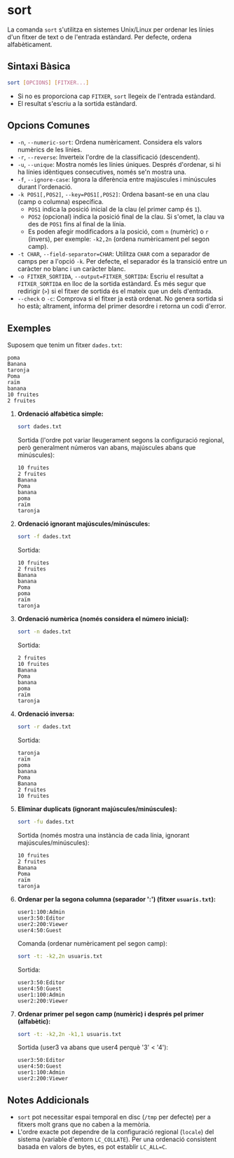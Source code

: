 # sort

La comanda `sort` s'utilitza en sistemes Unix/Linux per ordenar les línies d'un fitxer de text o de l'entrada estàndard. Per defecte, ordena alfabèticament.

## Sintaxi Bàsica

```bash
sort [OPCIONS] [FITXER...]
```

- Si no es proporciona cap `FITXER`, `sort` llegeix de l'entrada estàndard.
- El resultat s'escriu a la sortida estàndard.

## Opcions Comunes

- `-n`, `--numeric-sort`: Ordena numèricament. Considera els valors numèrics de les línies.
- `-r`, `--reverse`: Inverteix l'ordre de la classificació (descendent).
- `-u`, `--unique`: Mostra només les línies úniques. Després d'ordenar, si hi ha línies idèntiques consecutives, només se'n mostra una.
- `-f`, `--ignore-case`: Ignora la diferència entre majúscules i minúscules durant l'ordenació.
- `-k POS1[,POS2]`, `--key=POS1[,POS2]`: Ordena basant-se en una clau (camp o columna) específica.
  - `POS1` indica la posició inicial de la clau (el primer camp és `1`).
  - `POS2` (opcional) indica la posició final de la clau. Si s'omet, la clau va des de `POS1` fins al final de la línia.
  - Es poden afegir modificadors a la posició, com `n` (numèric) o `r` (invers), per exemple: `-k2,2n` (ordena numèricament pel segon camp).
- `-t CHAR`, `--field-separator=CHAR`: Utilitza `CHAR` com a separador de camps per a l'opció `-k`. Per defecte, el separador és la transició entre un caràcter no blanc i un caràcter blanc.
- `-o FITXER_SORTIDA`, `--output=FITXER_SORTIDA`: Escriu el resultat a `FITXER_SORTIDA` en lloc de la sortida estàndard. És més segur que redirigir (`>`) si el fitxer de sortida és el mateix que un dels d'entrada.
- `--check` o `-c`: Comprova si el fitxer ja està ordenat. No genera sortida si ho està; altrament, informa del primer desordre i retorna un codi d'error.

## Exemples

Suposem que tenim un fitxer `dades.txt`:

```
poma
Banana
taronja
Poma
raïm
banana
10 fruites
2 fruites
```

1.  **Ordenació alfabètica simple:**

    ```bash
    sort dades.txt
    ```

    Sortida (l'ordre pot variar lleugerament segons la configuració regional, però generalment números van abans, majúscules abans que minúscules):

    ```
    10 fruites
    2 fruites
    Banana
    Poma
    banana
    poma
    raïm
    taronja
    ```

2.  **Ordenació ignorant majúscules/minúscules:**

    ```bash
    sort -f dades.txt
    ```

    Sortida:

    ```
    10 fruites
    2 fruites
    Banana
    banana
    Poma
    poma
    raïm
    taronja
    ```

3.  **Ordenació numèrica (només considera el número inicial):**

    ```bash
    sort -n dades.txt
    ```

    Sortida:

    ```
    2 fruites
    10 fruites
    Banana
    Poma
    banana
    poma
    raïm
    taronja
    ```

4.  **Ordenació inversa:**

    ```bash
    sort -r dades.txt
    ```

    Sortida:

    ```
    taronja
    raïm
    poma
    banana
    Poma
    Banana
    2 fruites
    10 fruites
    ```

5.  **Eliminar duplicats (ignorant majúscules/minúscules):**

    ```bash
    sort -fu dades.txt
    ```

    Sortida (només mostra una instància de cada línia, ignorant majúscules/minúscules):

    ```
    10 fruites
    2 fruites
    Banana
    Poma
    raïm
    taronja
    ```

6.  **Ordenar per la segona columna (separador ':') (fitxer `usuaris.txt`):**

    ```
    user1:100:Admin
    user3:50:Editor
    user2:200:Viewer
    user4:50:Guest
    ```

    Comanda (ordenar numèricament pel segon camp):

    ```bash
    sort -t: -k2,2n usuaris.txt
    ```

    Sortida:

    ```
    user3:50:Editor
    user4:50:Guest
    user1:100:Admin
    user2:200:Viewer
    ```

7.  **Ordenar primer pel segon camp (numèric) i després pel primer (alfabètic):**
    ```bash
    sort -t: -k2,2n -k1,1 usuaris.txt
    ```
    Sortida (user3 va abans que user4 perquè '3' < '4'):
    ```
    user3:50:Editor
    user4:50:Guest
    user1:100:Admin
    user2:200:Viewer
    ```

## Notes Addicionals

- `sort` pot necessitar espai temporal en disc (`/tmp` per defecte) per a fitxers molt grans que no caben a la memòria.
- L'ordre exacte pot dependre de la configuració regional (`locale`) del sistema (variable d'entorn `LC_COLLATE`). Per una ordenació consistent basada en valors de bytes, es pot establir `LC_ALL=C`.
